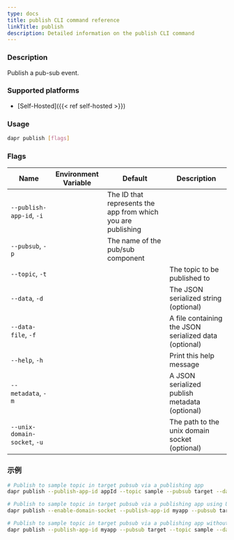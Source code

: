 ```yaml
---
type: docs
title: publish CLI command reference
linkTitle: publish
description: Detailed information on the publish CLI command
---
```


### Description

Publish a pub-sub event.

### Supported platforms

- [Self-Hosted]({{< ref self-hosted >}})

### Usage

```bash
dapr publish [flags]
```

### Flags

| Name                         | Environment Variable | Default                                                      | Description                                                              |
| ---------------------------- | -------------------- | ------------------------------------------------------------ | ------------------------------------------------------------------------ |
| `--publish-app-id`, `-i`     |                      | The ID that represents the app from which you are publishing |                                                                          |
| `--pubsub`, `-p`             |                      | The name of the pub/sub component                            |                                                                          |
| `--topic`, `-t`              |                      |                                                              | The topic to be published to                                             |
| `--data`, `-d`               |                      |                                                              | The JSON serialized string (optional)                 |
| `--data-file`, `-f`          |                      |                                                              | A file containing the JSON serialized data (optional) |
| `--help`, `-h`               |                      |                                                              | Print this help message                                                  |
| `--metadata`, `-m`           |                      |                                                              | A JSON serialized publish metadata (optional)         |
| `--unix-domain-socket`, `-u` |                      |                                                              | The path to the unix domain socket (optional)         |

### 示例

```bash
# Publish to sample topic in target pubsub via a publishing app
dapr publish --publish-app-id appId --topic sample --pubsub target --data '{"key":"value"}'

# Publish to sample topic in target pubsub via a publishing app using Unix domain socket
dapr publish --enable-domain-socket --publish-app-id myapp --pubsub target --topic sample --data '{"key":"value"}'

# Publish to sample topic in target pubsub via a publishing app without cloud event
dapr publish --publish-app-id myapp --pubsub target --topic sample --data '{"key":"value"}' --metadata '{"rawPayload":"true"}'
```
